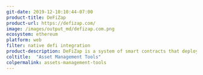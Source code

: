 ```yaml
---
git-date: 2019-12-10:10:44-07:00
product-title: DeFiZap
product-url: https://defizap.com/
image: /images/output_md/defizap.com.png
ecosystem: ethereum
platform: web
filter: native defi integration
product-description: DeFiZap is a system of smart contracts that deploys capital across multiple DeFi protocols in one transaction, saving users’ time and gas fees, and enables instant exposure across multiple DeFi products.
coltitle:  "Asset Management Tools"
colpermalink: assets-management-tools
---
```

